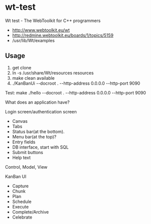 wt-test
=======

Wt test - The WebToolkit for C++ programmers


* http://www.webtoolkit.eu/wt
* http://redmine.webtoolkit.eu/boards/1/topics/5159
* /usr/lib/Wt/examples


## Usage

1. get clone
2. ln -s /usr/share/Wt/resources resources
3. make clean available
4. ./KanBanUi  --docroot . --http-address 0.0.0.0 --http-port 9090


Test:
make
./hello --docroot . --http-address 0.0.0.0 --http-port 9090


What does an application have?

Login screen/authentication screen

* Canvas
* Tabs
* Status bar(at the bottom).
* Menu bar(at the top)?
* Entry fields
* DB interface, start with SQL
* Submit buttons
* Help text

Control, Model, View


KanBan UI
* Capture
* Chunk
* Plan
* Schedule
* Execute
* Complete/Archive
* Celebrate
